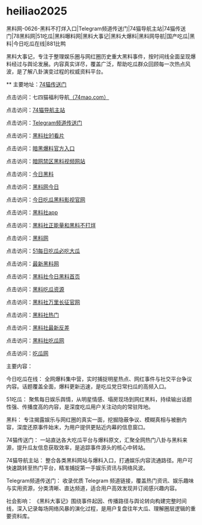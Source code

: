 # heiliao2025
黑料网-0626-黑料不打烊入口|Telegram频道传送门|74猫导航主站|74猫传送门|78黑料网|51吃瓜|黑料曝料网|黑料大事记|黑料大爆料|黑料网导航|国产吃瓜|黑料|今日吃瓜在线|881比鸭

黑料大事记，专注于整理娱乐圈与网红圈历史重大黑料事件，按时间线全面呈现爆料经过与舆论发展。内容真实详尽，覆盖广泛，帮助吃瓜群众回顾每一次热点风波，是了解八卦演变过程的权威资料平台。

** 主要地址：<a href="https://74mao.com/">74猫传送门</a>

点击访问：七四猫福利导航<a href="https://74mao.com/">（74mao.com）</a>

点击访问：<a href="https://74mao.com/">74猫导航主站</a>

点击访问：<a href="https://74mao.com/">Telegram频道传送门</a>

点击访问：<a href="https://hl405.pages.dev/">黑料社91看片</a>

点击访问：<a href="https://hl408.pages.dev/">暗黑爆料官方入口</a>

点击访问：<a href="https://cg40-3.pages.dev/">暗网禁区黑料视频网站</a>

点击访问：<a href="https://hl410.pages.dev/">今日黑料</a>

点击访问：<a href="https://hl388.pages.dev/">黑料网今日</a>

点击访问：<a href="https://pi06-1.pages.dev/">今日吃瓜黑料影视官网</a>

点击访问：<a href="https://hl377.pages.dev/">黑料社app</a>

点击访问：<a href="https://hl395.pages.dev/">黑料社正能量和黑料不打烊</a>

点击访问：<a href="https://hl384.pages.dev/">黑料网</a>

点击访问：<a href="https://pi22.pages.dev/">51每日吃瓜必吃大瓜</a>

点击访问：<a href="https://hl391.pages.dev//">最新黑料网</a>

点击访问：<a href="https://hl419.pages.dev/">黑料社今日黑料首页</a>

点击访问：<a href="https://hl400.pages.dev/">黑料吃瓜资源</a>

点击访问：<a href="https://hl401.pages.dev/">黑料社万里长征官网</a>

点击访问：<a href="https://hl402.pages.dev/">黑料社热门</a>

点击访问：<a href="https://hl403.pages.dev/">黑料社最新反差</a>

点击访问：<a href="https://hl404.pages.dev/">黑料社吃瓜网</a>

点击访问：<a href="https://hl406.pages.dev/">吃瓜网</a>


主要内容：

今日吃瓜在线：
全网爆料集中营，实时捕捉明星热点、网红事件与社交平台争议内容。话题覆盖全面，爆料更新迅速，是吃瓜党日常扫瓜的高频入口。

51吃瓜：
聚焦每日娱乐舆情，从明星情感、塌房现场到网红黑料，持续输出话题性强、传播度高的内容，是深度吃瓜用户关注动向的常驻阵地。

黑料：
专注揭露娱乐与网红圈的真实一面，挖掘隐蔽争议、模糊真相与被删内容，深度还原事件始末，为用户提供更贴近内幕的信息窗口。

74猫传送门：
一站直达各大吃瓜平台与爆料原文，汇聚全网热门八卦与黑料来源，提升瓜友信息获取效率，是追踪事件源头的核心中转站。

74猫导航主站：
整合各类黑料网站与爆料入口，打通娱乐内容流通路径。用户可快速跳转至热门平台，精准捕捉第一手娱乐资讯与网络风波。

Telegram频道传送门：
收录优质 Telegram 频道链接，覆盖热门资讯、娱乐趣味与实用资源，分类清晰、直达频道，适合用户高效发现并订阅感兴趣内容。

社会影响：
《黑料大事记》围绕事件起因、传播路径与舆论转向构建完整时间线，深入记录每场网络风暴的演化过程，是用户复盘往年大瓜、理解圈层逻辑的重要资料库。<span style="display:none;">[Canonical link](https://github.com/thu20250625/thu20250625）</span>
